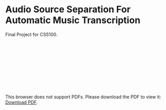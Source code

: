 # Audio Source Separation For Automatic Music Transcription

Final Project for CS5100. 

<object data="https://drive.google.com/file/d/1sguVOOAfqu-2MNV6you-leqer8RS43W6/view?usp=sharing" type="application/pdf" width="700px" height="700px">
    <embed src="https://drive.google.com/file/d/1sguVOOAfqu-2MNV6you-leqer8RS43W6/view?usp=sharing">
        <p>This browser does not support PDFs. Please download the PDF to view it: <a href="https://drive.google.com/file/d/1sguVOOAfqu-2MNV6you-leqer8RS43W6/view?usp=sharing">Download PDF</a>.</p>
    </embed>
</object>